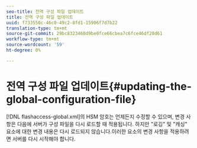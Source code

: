 ```yaml
---
seo-title: 전역 구성 파일 업데이트
title: 전역 구성 파일 업데이트
uuid: f733550c-46c0-49c2-8fd1-15906f7d7b22
translation-type: tm+mt
source-git-commit: 29bc8323460d9be0fce66cbea7c6fce46df20d61
workflow-type: tm+mt
source-wordcount: '59'
ht-degree: 0%

---
```



# 전역 구성 파일 업데이트{#updating-the-global-configuration-file}

[!DNL flashaccess-global.xml]의 HSM 암호는 언제든지 수정할 수 있으며, 변경 사항은 다음에 서버가 구성 파일을 다시 로드할 때 적용됩니다. 하지만 &quot;로깅&quot; 및 &quot;캐싱&quot; 요소에 대한 변경 내용은 다시 로드되지 않습니다.이러한 요소의 변경 사항을 적용하려면 서버를 다시 시작해야 합니다.
